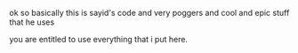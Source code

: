 ok so basically this is sayid's code and very poggers and cool and epic stuff that he uses


you are entitled to use everything that i put here.
